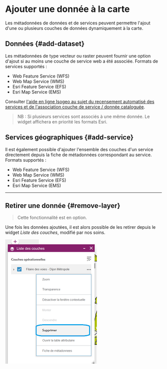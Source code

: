 # Ajouter une donnée à la carte

Les métadonnées de données et de services peuvent permettre l'ajout d'une ou plusieurs couches de données dynamiquement à la carte.

## Données {#add-dataset}

Les métadonnées de type vecteur ou raster peuvent fournir une option d'ajout si au moins une couche de service web a été associée. Formats de services supportés :

* Web Feature Service \(WFS\)
* Web Map Service \(WMS\)
* Esri Feature Service \(EFS\)
* Esri Map Service \(EMS\)

Consulter [l'aide en ligne Isogeo au sujet du recensement automatisé des services et de l'association couche de service / donnée cataloguée](https://help.isogeo.com/fr/features/inventory/md_services/srv_intro.html).

> NB : Si plusieurs services sont associés à une même donnée. Le widget affichera en priorité les formats Esri.

## Services géographiques {#add-service}

Il est également possible d'ajouter l'ensemble des couches d'un service directement depuis la fiche de métadonnées correspondant au service. Formats supportés :

* Web Feature Service \(WFS\)
* Web Map Service \(WMS\)
* Esri Feature Service \(EFS\)
* Esri Map Service \(EMS\)

---

## Retirer une donnée {#remove-layer}

> Cette fonctionnalité est en option.

Une fois les données ajoutées, il est alors possible de les retirer depuis le widget _Liste des couches_, modifié par nos soins.

![](../../assets/widget_WABDE_remove_layer.png "Retirer une couche de la carte")
